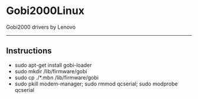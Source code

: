 # Gobi2000Linux
Gobi2000 drivers by Lenovo

---
## Instructions
* sudo apt-get install gobi-loader
* sudo mkdir /lib/firmware/gobi
* sudo cp ./*.mbn /lib/firmware/gobi
* sudo pkill modem-manager; sudo rmmod qcserial; sudo modprobe qcserial

